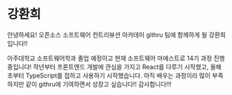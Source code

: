 # 강환희

안녕하세요! 오픈소스 소프트웨어 컨트리뷰션 아카데미 githru 팀에 함께하게 될 강환희 입니다!!

아주대학교 소프트웨어학과 졸업 예정이고 현재 소프트웨어 마에스트로 14기 과정 진행중입니다!
작년부터 프론트엔드 개발에 관심을 가지고 React를 다루기 시작했고, 올해 초부터 TypeScript를 접하고 사용하기 시작했습니다. 아직 배우는 과정이라 많이 부족하지만 같이 githru에 기여하면서 성장고 싶습니다!! 감사합니다!!!